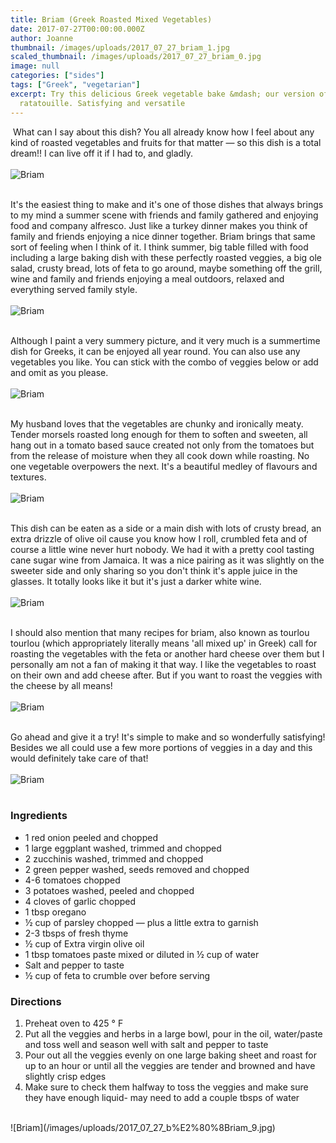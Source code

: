 ```yaml
---
title: Briam (Greek Roasted Mixed Vegetables)
date: 2017-07-27T00:00:00.000Z
author: Joanne
thumbnail: /images/uploads/2017_07_27_b​riam_1.jpg
scaled_thumbnail: /images/uploads/2017_07_27_b​riam_0.jpg
image: null
categories: ["sides"]
tags: ["Greek", "vegetarian"]
excerpt: ​Try this delicious Greek vegetable bake &mdash; our version of
  ratatouille. Satisfying and versatile
---
```

​
What can I say about this dish? You all already know how I feel about any kind of roasted vegetables and fruits for that matter — so this dish is a total dream!! I can live off it if I had to, and gladly.
<br>
<br>
![Briam](/images/uploads/2017_07_27_b%E2%80%8Briam_2.jpg)
<br>
<br>

It's the easiest thing to make and it's one of those dishes that always brings to my mind a summer scene with friends and family gathered and enjoying food and company alfresco. Just like a turkey dinner makes you think of family and friends enjoying a nice dinner together. Briam brings that same sort of feeling when I think of it. I think summer, big table filled with food including a large baking dish with these perfectly roasted veggies, a big ole salad, crusty bread, lots of feta to go around, maybe something off the grill, wine and family and friends enjoying a meal outdoors, relaxed and everything served family style.
<br>
<br>
![Briam](/images/uploads/2017_07_27_b%E2%80%8Briam_3.jpg)
<br>
<br>

Although I paint a very summery picture, and it very much is a summertime dish for Greeks, it can be enjoyed all year round. You can also use any vegetables you like. You can stick with the combo of veggies below or add and omit as you please.
<br>
<br>
![Briam](/images/uploads/2017_07_27_b%E2%80%8Briam_4.jpg)
<br>
<br>

My husband loves that the vegetables are chunky and ironically meaty. Tender morsels roasted long enough for them to soften and sweeten, all hang out in a tomato based sauce created not only from the tomatoes but from the release of moisture when they all cook down while roasting. No one vegetable overpowers the next. It's a beautiful medley of flavours and textures.
<br>
<br>
![Briam](/images/uploads/2017_07_27_b%E2%80%8Briam_5.jpg)
<br>
<br>

This dish can be eaten as a side or a main dish with lots of crusty bread, an extra drizzle of olive oil cause you know how I roll, crumbled feta and of course a little wine never hurt nobody. We had it with a pretty cool tasting cane sugar wine from Jamaica. It was a nice pairing as it was slightly on the sweeter side and only sharing so you don't think it's apple juice in the glasses. It totally looks like it but it's just a darker white wine.
<br>
<br>
![Briam](/images/uploads/2017_07_27_b%E2%80%8Briam_6.jpg)
<br>
<br>

I should also mention that many recipes for briam, also known as tourlou tourlou (which appropriately literally means 'all mixed up' in Greek) call for roasting the vegetables with the feta or another hard cheese over them but I personally am not a fan of making it that way. I like the vegetables to roast on their own and add cheese after. But if you want to roast the veggies with the cheese by all means!
<br>
<br>
![Briam](/images/uploads/2017_07_27_b%E2%80%8Briam_7.jpg)
<br>
<br>

Go ahead and give it a try! It's simple to make and so wonderfully satisfying! Besides we all could use a few more portions of veggies in a day and this would definitely take care of that!
<br>
<br>
![Briam](/images/uploads/2017_07_27_b%E2%80%8Briam_8.jpg)
<br>
<br>

### Ingredients

* 1 red onion peeled and chopped
* 1 large eggplant washed, trimmed and chopped
* 2 zucchinis washed, trimmed and chopped
* 2 green pepper washed, seeds removed and chopped
* 4-6 tomatoes chopped
* 3 potatoes washed, peeled and chopped
* 4 cloves of garlic chopped
* 1 tbsp oregano
* ½ cup of parsley chopped — plus a little extra to garnish
* 2-3 tbsps of fresh thyme
* ½ cup of Extra virgin olive oil
* 1 tbsp tomatoes paste mixed or diluted in ½ cup of water
* Salt and pepper to taste
* ½ cup of feta to crumble over before serving

### Directions

1. Preheat oven to 425 ° F
2. Put all the veggies and herbs in a large bowl, pour in the oil, water/paste and toss well and season well with salt and pepper to taste
3. Pour out all the veggies evenly on one large baking sheet and roast for up to an hour or until all the veggies are tender and browned and have slightly crisp edges
4. Make sure to check them halfway to toss the veggies and make sure they have enough liquid- may need to add a couple tbsps of water

<br>
![Briam](/images/uploads/2017_07_27_b%E2%80%8Briam_9.jpg)
